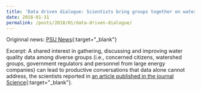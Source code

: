 ```yaml
---
title: 'Data driven dialogue: Scientists bring groups together on water quality concerns'
date: 2018-01-31
permalink: /posts/2018/01/data-driven-dialogue/
---
```


Originnal news: [PSU News](http://news.psu.edu/story/503237/2018/01/31/impact/data-driven-dialogue-scientists-bring-groups-together-water-quality){:target="_blank"}

Excerpt: A shared interest in gathering, discussing and improving water quality data among diverse groups (i.e., concerned citizens, watershed groups, government regulators and personnel from large energy companies) can lead to productive conversations that data alone cannot address, the scientists reported in [an article published in the journal Science](/files/Brantley_2018_Science.pdf){:target="_blank"}.